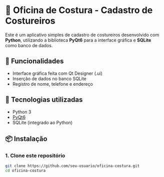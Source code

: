 # 🧵 Oficina de Costura - Cadastro de Costureiros

Este é um aplicativo simples de cadastro de costureiros desenvolvido com **Python**, utilizando a biblioteca **PyQt6** para a interface gráfica e **SQLite** como banco de dados.

## 🚀 Funcionalidades

- Interface gráfica feita com Qt Designer (.ui)
- Inserção de dados no banco SQLite
- Registro de nome, telefone e endereço

## 🧰 Tecnologias utilizadas

- Python 3
- [PyQt6](https://pypi.org/project/PyQt6/)
- SQLite (integrado ao Python)

## 📦 Instalação

### 1. Clone este repositório

```bash
git clone https://github.com/seu-usuario/oficina-costura.git
cd oficina-costura
